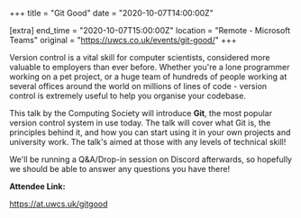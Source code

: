 +++
title = "Git Good"
date = "2020-10-07T14:00:00Z"

[extra]
end_time = "2020-10-07T15:00:00Z"
location = "Remote - Microsoft Teams"
original = "https://uwcs.co.uk/events/git-good/"
+++

Version control is a vital skill for computer scientists, considered more valuable to employers than ever before. Whether you're a lone programmer working on a pet project, or a huge team of hundreds of people working at several offices around the world on millions of lines of code - version control is extremely useful to help you organise your codebase.

This talk by the Computing Society will introduce **Git**, the most popular version control system in use today. The talk will cover what Git is, the principles behind it, and how you can start using it in your own projects and university work. The talk's aimed at those with any levels of technical skill\! 

We'll be running a Q\&A/Drop-in session on Discord afterwards, so hopefully we should be able to answer any questions you have there\!

**Attendee Link:**

<https://at.uwcs.uk/gitgood>

